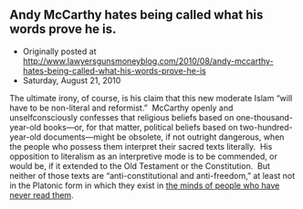 ## Andy McCarthy hates being called what his words prove he is.

 * Originally posted at http://www.lawyersgunsmoneyblog.com/2010/08/andy-mccarthy-hates-being-called-what-his-words-prove-he-is
 * Saturday, August 21, 2010

The ultimate irony, of course, is his claim that this new moderate Islam “will have to be non-literal and reformist.”   McCarthy openly and unselfconsciously confesses that religious beliefs based on one-thousand-year-old books—or, for that matter, political beliefs based on two-hundred-year-old documents—might be obsolete, if not outright dangerous, when the people who possess them interpret their sacred texts literally.   His opposition to literalism as an interpretive mode is to be commended, or would be, if it extended to the Old Testament or the Constitution.   But neither of those texts are “anti-constitutional and anti-freedom,” at least not in the Platonic form in which they exist in [the minds of people who have never read them](http://lawyersgunsmon.wpengine.com/2010/08/an-accurate-description-of-your-work-requires-adjectives-i-dont-have).